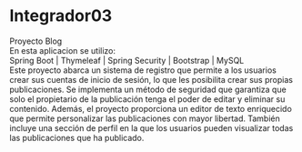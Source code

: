 # Integrador03
Proyecto Blog  
En esta aplicacion se utilizo:   
Spring Boot | Thymeleaf | Spring Security | Bootstrap | MySQL    
Este proyecto abarca un sistema de registro que permite a los usuarios crear sus cuentas de inicio de sesión, lo que les posibilita crear sus propias publicaciones. 
Se implementa un método de seguridad que garantiza que solo el propietario de la publicación tenga el poder de editar y eliminar su contenido. 
Además, el proyecto proporciona un editor de texto enriquecido que permite personalizar las publicaciones con mayor libertad. 
También incluye una sección de perfil en la que los usuarios pueden visualizar todas las publicaciones que ha publicado.
